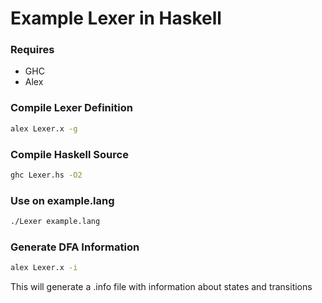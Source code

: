 # Example Lexer in Haskell 

### Requires
- GHC
- Alex

### Compile Lexer Definition
```bash
alex Lexer.x -g
```

### Compile Haskell Source
```bash
ghc Lexer.hs -O2
```

### Use on example.lang
```bash
./Lexer example.lang
```

### Generate DFA Information
```bash
alex Lexer.x -i
```
This will generate a .info file with information about states and transitions